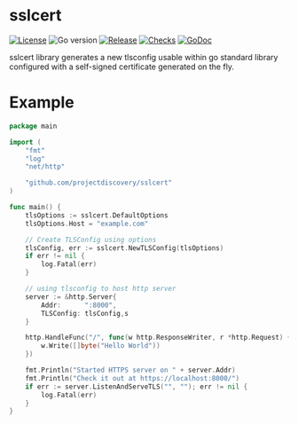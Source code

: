 # sslcert

[![License](https://img.shields.io/github/license/projectdiscovery/sslcert)](LICENSE.md)
![Go version](https://img.shields.io/github/go-mod/go-version/projectdiscovery/sslcert?filename=go.mod)
[![Release](https://img.shields.io/github/release/projectdiscovery/sslcert)](https://github.com/projectdiscovery/sslcert/releases/)
[![Checks](https://github.com/projectdiscovery/sslcert/actions/workflows/build-test.yml/badge.svg)](https://github.com/projectdiscovery/sslcert/actions/workflows/build-test.yml)
[![GoDoc](https://pkg.go.dev/badge/projectdiscovery/sslcert)](https://pkg.go.dev/github.com/projectdiscovery/sslcert)



sslcert library generates a new tlsconfig usable within go standard library configured with a self-signed certificate generated on the fly. 


# Example

```go
package main

import (
	"fmt"
	"log"
	"net/http"

	"github.com/projectdiscovery/sslcert"
)

func main() {
	tlsOptions := sslcert.DefaultOptions
	tlsOptions.Host = "example.com"

	// Create TLSConfig using options
	tlsConfig, err := sslcert.NewTLSConfig(tlsOptions)
	if err != nil {
		log.Fatal(err)
	}

	// using tlsconfig to host http server
	server := &http.Server{
		Addr:      ":8000",
		TLSConfig: tlsConfig,s
	}

	http.HandleFunc("/", func(w http.ResponseWriter, r *http.Request) {
		w.Write([]byte("Hello World"))
	})

	fmt.Println("Started HTTPS server on " + server.Addr)
	fmt.Println("Check it out at https://localhost:8000/")
	if err := server.ListenAndServeTLS("", ""); err != nil {
		log.Fatal(err)
	}
}
```